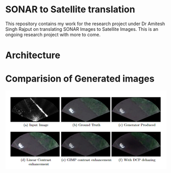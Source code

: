 # SONAR to Satellite translation
This repository contains my work for the research project under Dr Amitesh Singh Rajput on translating SONAR Images to Satellite Images. This is an ongoing research project with more to come.

# Architecture

# Comparision of Generated images
![Comparision of Methods](Images/comparision.png)
